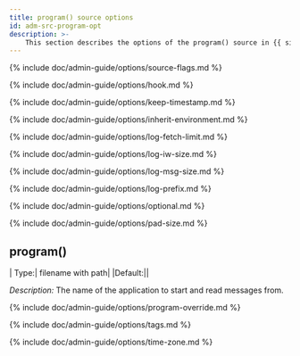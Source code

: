 ```yaml
---
title: program() source options
id: adm-src-program-opt
description: >-
    This section describes the options of the program() source in {{ site.product.short_name }}.
---
```


{% include doc/admin-guide/options/source-flags.md %}

{% include doc/admin-guide/options/hook.md %}

{% include doc/admin-guide/options/keep-timestamp.md %}

{% include doc/admin-guide/options/inherit-environment.md %}

{% include doc/admin-guide/options/log-fetch-limit.md %}

{% include doc/admin-guide/options/log-iw-size.md %}

{% include doc/admin-guide/options/log-msg-size.md %}

{% include doc/admin-guide/options/log-prefix.md %}

{% include doc/admin-guide/options/optional.md %}

{% include doc/admin-guide/options/pad-size.md %}

## program()

|  Type:|     filename with path|
|Default:||

*Description:* The name of the application to start and read messages
from.

{% include doc/admin-guide/options/program-override.md %}

{% include doc/admin-guide/options/tags.md %}

{% include doc/admin-guide/options/time-zone.md %}
